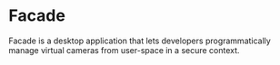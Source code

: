 # Facade

Facade is a desktop application that lets developers programmatically manage virtual cameras from user-space in a secure context.

